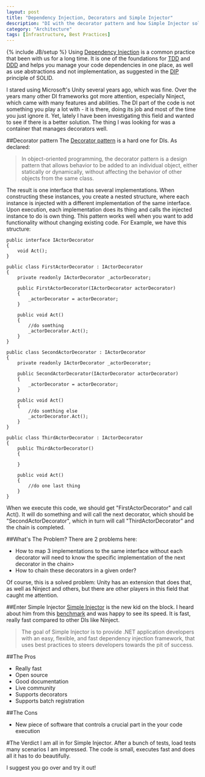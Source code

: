 ```yaml
---
layout: post
title: "Dependency Injection, Decorators and Simple Injector"
description: "DI with the decorator pattern and how Simple Injector solves it"
category: "Architecture"
tags: [Infrastructure, Best Practices]
---
```

{% include JB/setup %}
Using [Dependency Injection] is a common practice that been with us for a long time. It is one of the foundations for [TDD] and [DDD] and helps you manage your code dependencies in one place, as well as use abstractions and not implementation, as suggested in the [DIP] principle of SOLID.

I stared using Microsoft's Unity several years ago, which was fine. Over the years many other DI frameworks got more attention, especially Ninject, which came with many features and abilities.
The DI part of the code is not something you play a lot with - it is there, doing its job and most of the time you just ignore it. Yet, lately I have been investigating this field and wanted to see if there is a better solution. The thing I was looking for was a container that manages decorators well.

##Decorator pattern
The [Decorator pattern] is a hard one for DIs. As declared:
> In object-oriented programming, the decorator pattern is a design pattern that allows behavior to be added to an individual object, either statically or dynamically, without affecting the behavior of other objects from the same class.

The result is one interface that has several implementations. When constructing these instances, you create a nested structure, where each instance is injected with a different implementation of the same interface. Upon execution, each implementation does its thing and calls the injected instance to do is own thing. This pattern works well when you want to add functionality without changing existing code.
For Example, we have this structure:

	public interface IActorDecorator
	{
		void Act();
	}

	public class FirstActorDecorator : IActorDecorator
	{
		private readonly IActorDecorator _actorDecorator;

		public FirstActorDecorator(IActorDecorator actorDecorator)
		{
			_actorDecorator = actorDecorator;
		}

		public void Act()
		{
			//do somthing
			_actorDecorator.Act();
		}
	}

	public class SecondActorDecorator : IActorDecorator
	{
		private readonly IActorDecorator _actorDecorator;

		public SecondActorDecorator(IActorDecorator actorDecorator)
		{
			_actorDecorator = actorDecorator;
		}

		public void Act()
		{
			//do somthing else
			_actorDecorator.Act();
		}
	}

	public class ThirdActorDecorator : IActorDecorator
	{
		public ThirdActorDecorator()
		{
			
		}

		public void Act()
		{
			//do one last thing
		}
	}

When we execute this code, we should get "FirstActorDecorator" and call Act(). It will do something and will call the next decorator, which should be "SecondActorDecorator", which in turn will call "ThirdActorDecorator" and the chain is completed.

##What's The Problem?
There are 2 problems here:

+ How to map 3 implementations to the same interface without each decorator will need to know the specific implementation of the next decorator in the chain>
+ How to chain these decorators in a given order?

Of course, this is a solved problem: Unity has an extension that does that, as well as Ninject and others, but there are other players in this field that caught me attention.

##Enter Simple Injector
[Simple Injector] is the new kid on the block. I heard about him from this [benchmark] and was happy to see its speed. It is fast, really fast compared to other DIs like Ninject. 
> The goal of Simple Injector is to provide .NET application developers with an easy, flexible, and fast dependency injection framework, that uses best practices to steers developers towards the pit of success.

##The Pros
+ Really fast
+ Open source
+ Good documentation
+ Live community
+ Supports decorators
+ Supports batch registration

##The Cons
+ New piece of software that controls a crucial part in the your code execution

#The Verdict
I am all in for Simple Injector. After a bunch of tests, load tests many scenarios I am impressed. The code is small, executes fast and does all it has to do beautifully.

I suggest you go over and try it out!



[Dependency Injection]: http://en.wikipedia.org/wiki/Dependency_injection
[TDD]: http://en.wikipedia.org/wiki/Test-driven_development
[DDD]: http://en.wikipedia.org/wiki/Domain-driven_design
[DIP]: http://en.wikipedia.org/wiki/Dependency_inversion_principle
[Decorator pattern]: http://en.wikipedia.org/wiki/Decorator_pattern
[Simple Injector]: http://simpleinjector.codeplex.com/
[benchmark]: http://www.palmmedia.de/blog/2011/8/30/ioc-container-benchmark-performance-comparison
